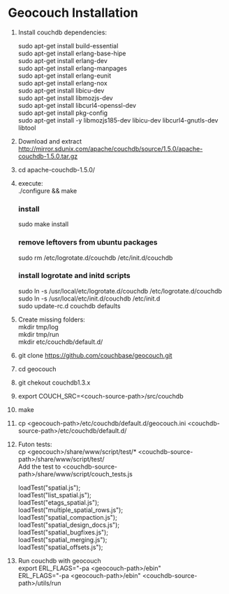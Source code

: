 Geocouch Installation
===========

1. Install couchdb dependencies:
    
	sudo apt-get install build-essential  
    	sudo apt-get install erlang-base-hipe  
    	sudo apt-get install erlang-dev  
    	sudo apt-get install erlang-manpages  
    	sudo apt-get install erlang-eunit  
    	sudo apt-get install erlang-nox  
    	sudo apt-get install libicu-dev  
    	sudo apt-get install libmozjs-dev  
    	sudo apt-get install libcurl4-openssl-dev  
    	sudo apt-get install pkg-config  
	sudo apt-get install -y libmozjs185-dev libicu-dev libcurl4-gnutls-dev libtool  

2. Download and extract http://mirror.sdunix.com/apache/couchdb/source/1.5.0/apache-couchdb-1.5.0.tar.gz
3. cd apache-couchdb-1.5.0/
4. execute:  
	./configure && make
	### install
	sudo make install

	### remove leftovers from ubuntu packages
	sudo rm /etc/logrotate.d/couchdb /etc/init.d/couchdb

	### install logrotate and initd scripts
	sudo ln -s /usr/local/etc/logrotate.d/couchdb /etc/logrotate.d/couchdb  
	sudo ln -s /usr/local/etc/init.d/couchdb  /etc/init.d  
	sudo update-rc.d couchdb defaults  
5. Create missing folders:  
	mkdir tmp/log  
	mkdir tmp/run  
	mkdir etc/couchdb/default.d/  
6. git clone https://github.com/couchbase/geocouch.git
7. cd geocouch
7. git chekout couchdb1.3.x
8. export COUCH_SRC=\<couch-source-path>/src/couchdb
9. make
10. cp \<geocouch-path>/etc/couchdb/default.d/geocouch.ini \<couchdb-source-path>/etc/couchdb/default.d/
11. Futon tests:  
	cp \<geocouch>/share/www/script/test/* \<couchdb-source-path>/share/www/script/test/  
	Add the test to \<couchdb-source-path>/share/www/script/couch_tests.js  

	loadTest("spatial.js");  
	loadTest("list_spatial.js");  
	loadTest("etags_spatial.js");  
	loadTest("multiple_spatial_rows.js");  
	loadTest("spatial_compaction.js");  
	loadTest("spatial_design_docs.js");  
	loadTest("spatial_bugfixes.js");  
	loadTest("spatial_merging.js");  
	loadTest("spatial_offsets.js");  
12. Run couchdb with geocouch  
	export ERL_FLAGS="-pa \<geocouch-path>/ebin"  
	ERL_FLAGS="-pa \<geocouch-path>/ebin" \<couchdb-source-path>/utils/run  
